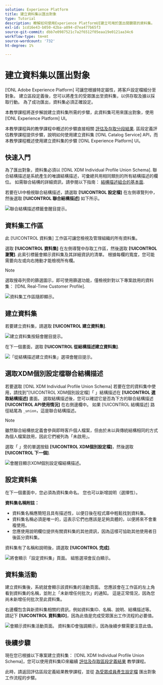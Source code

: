 ```yaml
---
solution: Experience Platform
title: 建立資料集以匯出對象
type: Tutorial
description: 瞭解如何使用Experience PlatformUI建立可用於匯出閱聽眾的資料集。
exl-id: 1cd16e43-b050-42ba-a894-d7ea477b65f3
source-git-commit: dbb7e0987521c7a2f6512f05eaa19e0121aa34c6
workflow-type: tm+mt
source-wordcount: '732'
ht-degree: 1%

---
```


# 建立資料集以匯出對象

[!DNL Adobe Experience Platform] 可讓您根據特定屬性，將客戶設定檔細分至對象。 建立區段定義後，您可以將產生的受眾匯出至資料集，以供存取及據以採取行動。 為了成功匯出，資料集必須正確設定。

本教學課程將逐步解說建立資料集所需的步驟，此資料集可用來匯出對象，使用 [!DNL Experience Platform] UI。

本教學課程與的教學課程中概述的步驟直接相關 [評估及存取分段結果](./evaluate-a-segment.md). 區段定義評估教學課程提供步驟，說明如何使用建立資料集 [!DNL Catalog Service] API，而本教學課程概述使用建立資料集的步驟 [!DNL Experience Platform] UI。

## 快速入門

為了匯出對象，資料集必須以 [!DNL XDM Individual Profile Union Schema]. 聯合結構描述是系統產生的唯讀結構描述，可彙總共用相同類別的所有結構描述的欄位。 如需聯合結構的詳細資訊，請參閱以下指南： [結構描述組合的基本面](../../xdm/schema/composition.md#union).

若要在UI中檢視聯合結構描述，請選取 **[!UICONTROL 設定檔]** 在左側導覽列中，然後選取 **[!UICONTROL 聯合結構描述]** 如下所示。

![聯合結構描述標籤會醒目提示。](../images/tutorials/segment-export-dataset/union.png)

## 資料集工作區

此 [!UICONTROL 資料集] 工作區可讓您檢視及管理組織的所有資料集。

選取 **[!UICONTROL 資料集]** 在左側導覽中存取工作區，然後選取 **[!UICONTROL 瀏覽]**. 此索引標籤會顯示資料集及其詳細資訊的清單。 根據每欄的寬度，您可能需要向左或向右捲動才能檢視所有欄。

>[!NOTE]
>
>選取搜尋列旁的篩選圖示，即可使用篩選功能，僅檢視針對以下專案啟用的資料集： [!DNL Real-Time Customer Profile].

![資料集工作區隨即顯示。](../images/tutorials/segment-export-dataset/browse.png)

## 建立資料集

若要建立資料集，請選取 **[!UICONTROL 建立資料集]**.

![建立資料集按鈕會醒目提示。](../images/tutorials/segment-export-dataset/create-dataset.png)

在下一個畫面，選取 **[!UICONTROL 從結構描述建立資料集]**.

![「從結構描述建立資料集」選項會醒目提示。](../images/tutorials/segment-export-dataset/create-from-schema.png)

## 選取XDM個別設定檔聯合結構描述

若要選取 [!DNL XDM Individual Profile Union Schema] 若要在您的資料集中使用，請找到&quot;[!UICONTROL XDM個別設定檔]「 」結構描述在 **[!UICONTROL 選取結構描述]** 畫面。 選取結構描述後，您可以確認它是否為下方的聯合結構描述 **[!UICONTROL API使用情況]** 在右側邊欄中。 如果 [!UICONTROL 結構描述] 路徑結尾為 `_union`，這是聯合結構描述。

>[!NOTE]
>
>雖然聯合結構依定義會參與即時客戶個人檔案，但由於未以與傳統結構相同的方式為個人檔案啟用，因此它們被列為「未啟用」。

選取「 」旁的單選按鈕 **[!UICONTROL XDM個別設定檔]**，然後選取 **[!UICONTROL 下一個]**.

![會醒目顯示XDM個別設定檔結構描述。](../images/tutorials/segment-export-dataset/select-schema.png)

## 設定資料集

在下一個畫面中，您必須為資料集命名。 您也可以新增說明（選擇性）。

**資料集名稱附註：**

* 資料集名稱應簡短且具有描述性，以便日後在程式庫中輕鬆找到資料集。
* 資料集名稱必須是唯一的，這表示它們也應該是足夠具體的，以便將來不會重複使用。
* 您應使用說明欄位提供有關資料集的其他資訊，因為這樣可協助其他使用者日後區分資料集。

資料集有了名稱和說明後，請選取 **[!UICONTROL 完成]**.

![將會顯示「設定資料集」頁面。 組態選項會反白顯示。](../images/tutorials/segment-export-dataset/configure-dataset.png)

## 資料集活動

建立資料集後，系統就會顯示該資料集的活動頁面。 您應該會在工作區的左上角看到資料集的名稱，並附上「未新增任何批次」的通知。 這是正常情況，因為您尚未新增任何批次至此資料集。

右邊欄包含與新資料集相關的資訊，例如資料集ID、名稱、說明、結構描述等。 請記下 **[!UICONTROL 資料集ID]**，因為此值是完成受眾匯出工作流程的必要值。

![會顯示資料集活動頁面。 資料集ID會強調顯示，因為後續步驟需要注意此值。](../images/tutorials/segment-export-dataset/activity.png)

## 後續步驟

現在您已根據以下專案建立資料集： [!DNL XDM Individual Profile Union Schema]，您可以使用資料集ID來繼續 [評估及存取區段定義結果](./evaluate-a-segment.md) 教學課程。

此時，請返回評估區段定義結果教學課程，並從 [為受眾成員產生設定檔](./evaluate-a-segment.md#generate-profiles) 匯出對象工作流程的步驟。

